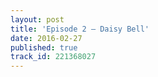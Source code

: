 ```yaml
---
layout: post
title: 'Episode 2 – Daisy Bell'
date: 2016-02-27
published: true
track_id: 221368027
---
```

<div class='list post-player' track='{{page.track_id}}'></div>